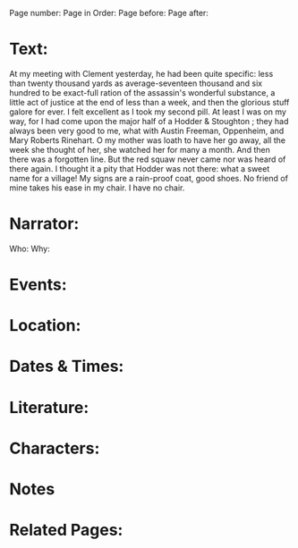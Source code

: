 Page number:
Page in Order:
Page before:
Page after:

# Text:
At my meeting with Clement yesterday, he had been quite specific: less than twenty thousand yards as average-seventeen thousand and six hundred to be exact-full ration of the assassin's wonderful substance, a little act of justice at the end of less than a week, and then the glorious stuff galore for ever. I felt excellent as I took my second pill. At least I was on my way, for I had come upon the major half of a Hodder & Stoughton ; they had always been very good to me, what with Austin Freeman, Oppenheim, and Mary Roberts Rinehart. O my mother was loath to have her go away, all the week she thought of her, she watched her for many a month. And then there was a forgotten line. But the red squaw never came nor was heard of there again. I thought it a pity that Hodder was not there: what a sweet name for a village! My signs are a rain-proof coat, good shoes. No friend of mine takes his ease in my chair. I have no chair.



# Narrator:
Who:
Why:

# Events:

# Location:

# Dates & Times:

# Literature:

# Characters:

# Notes

# Related Pages:
